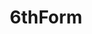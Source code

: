 ---
title: 6thForm
crosslinks:
- GCSE
- Imperial
- UniUK
- AskReddit
- 2007scape
- REEEEEEEEEE
- unitedkingdom
- teenagers
- NewSpecMaths
- ukpolitics
- ShitTSRSays
- gifs
- madlads
- osugame
- emojipasta
- RelayForReddit
- uwotm8
- sociopath
---